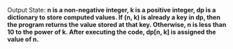Output State: **n is a non-negative integer, k is a positive integer, dp is a dictionary to store computed values. If (n, k) is already a key in dp, then the program returns the value stored at that key. Otherwise, n is less than 10 to the power of k. After executing the code, dp[n, k] is assigned the value of n.**